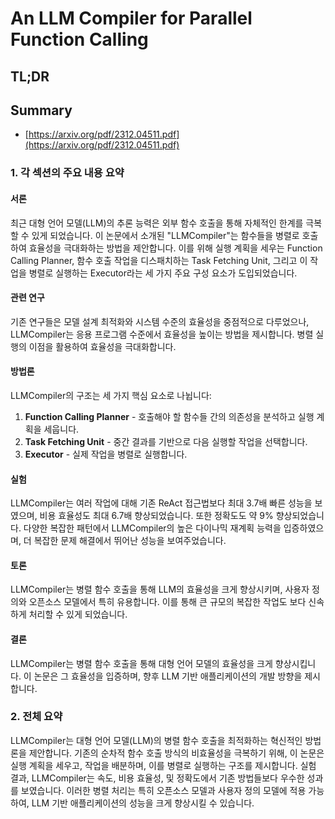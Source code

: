 # An LLM Compiler for Parallel Function Calling
## TL;DR
## Summary
- [https://arxiv.org/pdf/2312.04511.pdf](https://arxiv.org/pdf/2312.04511.pdf)

### 1. 각 섹션의 주요 내용 요약

#### 서론
최근 대형 언어 모델(LLM)의 추론 능력은 외부 함수 호출을 통해 자체적인 한계를 극복할 수 있게 되었습니다. 이 논문에서 소개된 "LLMCompiler"는 함수들을 병렬로 호출하여 효율성을 극대화하는 방법을 제안합니다. 이를 위해 실행 계획을 세우는 Function Calling Planner, 함수 호출 작업을 디스패치하는 Task Fetching Unit, 그리고 이 작업을 병렬로 실행하는 Executor라는 세 가지 주요 구성 요소가 도입되었습니다.

#### 관련 연구
기존 연구들은 모델 설계 최적화와 시스템 수준의 효율성을 중점적으로 다루었으나, LLMCompiler는 응용 프로그램 수준에서 효율성을 높이는 방법을 제시합니다. 병렬 실행의 이점을 활용하여 효율성을 극대화합니다.

#### 방법론
LLMCompiler의 구조는 세 가지 핵심 요소로 나뉩니다:
1. **Function Calling Planner** - 호출해야 할 함수들 간의 의존성을 분석하고 실행 계획을 세웁니다.
2. **Task Fetching Unit** - 중간 결과를 기반으로 다음 실행할 작업을 선택합니다.
3. **Executor** - 실제 작업을 병렬로 실행합니다.

#### 실험
LLMCompiler는 여러 작업에 대해 기존 ReAct 접근법보다 최대 3.7배 빠른 성능을 보였으며, 비용 효율성도 최대 6.7배 향상되었습니다. 또한 정확도도 약 9% 향상되었습니다. 다양한 복잡한 패턴에서 LLMCompiler의 높은 다이나믹 재계획 능력을 입증하였으며, 더 복잡한 문제 해결에서 뛰어난 성능을 보여주었습니다.

#### 토론
LLMCompiler는 병렬 함수 호출을 통해 LLM의 효율성을 크게 향상시키며, 사용자 정의와 오픈소스 모델에서 특히 유용합니다. 이를 통해 큰 규모의 복잡한 작업도 보다 신속하게 처리할 수 있게 되었습니다.

#### 결론
LLMCompiler는 병렬 함수 호출을 통해 대형 언어 모델의 효율성을 크게 향상시킵니다. 이 논문은 그 효율성을 입증하며, 향후 LLM 기반 애플리케이션의 개발 방향을 제시합니다.

### 2. 전체 요약
LLMCompiler는 대형 언어 모델(LLM)의 병렬 함수 호출을 최적화하는 혁신적인 방법론을 제안합니다. 기존의 순차적 함수 호출 방식의 비효율성을 극복하기 위해, 이 논문은 실행 계획을 세우고, 작업을 배분하며, 이를 병렬로 실행하는 구조를 제시합니다. 실험 결과, LLMCompiler는 속도, 비용 효율성, 및 정확도에서 기존 방법들보다 우수한 성과를 보였습니다. 이러한 병렬 처리는 특히 오픈소스 모델과 사용자 정의 모델에 적용 가능하여, LLM 기반 애플리케이션의 성능을 크게 향상시킬 수 있습니다.